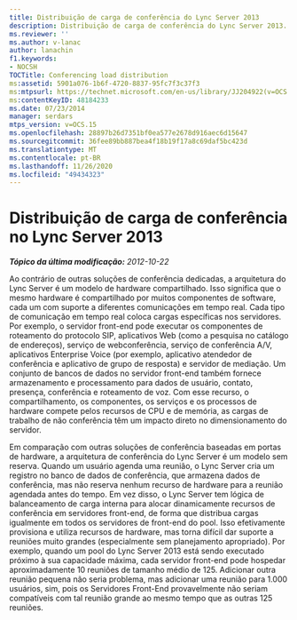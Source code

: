 ```yaml
---
title: Distribuição de carga de conferência do Lync Server 2013
description: Distribuição de carga de conferência do Lync Server 2013.
ms.reviewer: ''
ms.author: v-lanac
author: lanachin
f1.keywords:
- NOCSH
TOCTitle: Conferencing load distribution
ms:assetid: 5901a076-1b6f-4720-8837-95fc7f3c37f3
ms:mtpsurl: https://technet.microsoft.com/en-us/library/JJ204922(v=OCS.15)
ms:contentKeyID: 48184233
ms.date: 07/23/2014
manager: serdars
mtps_version: v=OCS.15
ms.openlocfilehash: 28897b26d7351bf0ea577e2678d916aec6d15647
ms.sourcegitcommit: 36fee89bb887bea4f18b19f17a8c69daf5bc423d
ms.translationtype: MT
ms.contentlocale: pt-BR
ms.lasthandoff: 11/26/2020
ms.locfileid: "49434323"
---
```

# <a name="conferencing-load-distribution-in-lync-server-2013"></a>Distribuição de carga de conferência no Lync Server 2013

<div data-xmlns="http://www.w3.org/1999/xhtml">

<div class="topic" data-xmlns="http://www.w3.org/1999/xhtml" data-msxsl="urn:schemas-microsoft-com:xslt" data-cs="https://msdn.microsoft.com/">

<div data-asp="https://msdn2.microsoft.com/asp">



</div>

<div id="mainSection">

<div id="mainBody">

<span> </span>

_**Tópico da última modificação:** 2012-10-22_

Ao contrário de outras soluções de conferência dedicadas, a arquitetura do Lync Server é um modelo de hardware compartilhado. Isso significa que o mesmo hardware é compartilhado por muitos componentes de software, cada um com suporte a diferentes comunicações em tempo real. Cada tipo de comunicação em tempo real coloca cargas específicas nos servidores. Por exemplo, o servidor front-end pode executar os componentes de roteamento do protocolo SIP, aplicativos Web (como a pesquisa no catálogo de endereços), serviço de webconferência, serviço de conferência A/V, aplicativos Enterprise Voice (por exemplo, aplicativo atendedor de conferência e aplicativo de grupo de resposta) e servidor de mediação. Um conjunto de bancos de dados no servidor front-end também fornece armazenamento e processamento para dados de usuário, contato, presença, conferência e roteamento de voz. Com esse recurso, o compartilhamento, os componentes, os serviços e os processos de hardware compete pelos recursos de CPU e de memória, as cargas de trabalho de não conferência têm um impacto direto no dimensionamento do servidor.

Em comparação com outras soluções de conferência baseadas em portas de hardware, a arquitetura de conferência do Lync Server é um modelo sem reserva. Quando um usuário agenda uma reunião, o Lync Server cria um registro no banco de dados de conferência, que armazena dados de conferência, mas não reserva nenhum recurso de hardware para a reunião agendada antes do tempo. Em vez disso, o Lync Server tem lógica de balanceamento de carga interna para alocar dinamicamente recursos de conferência em servidores front-end, de forma que distribua cargas igualmente em todos os servidores de front-end do pool. Isso efetivamente provisiona e utiliza recursos de hardware, mas torna difícil dar suporte a reuniões muito grandes (especialmente sem planejamento apropriado). Por exemplo, quando um pool do Lync Server 2013 está sendo executado próximo à sua capacidade máxima, cada servidor front-end pode hospedar aproximadamente 10 reuniões de tamanho médio de 125. Adicionar outra reunião pequena não seria problema, mas adicionar uma reunião para 1.000 usuários, sim, pois os Servidores Front-End provavelmente não seriam compatíveis com tal reunião grande ao mesmo tempo que as outras 125 reuniões.

</div>

<span> </span>

</div>

</div>

</div>

